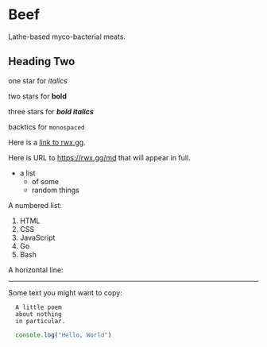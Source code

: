 # Beef
Lathe-based myco-bacterial meats. 

  
## Heading Two
  
   one star for *italics*
  
   two stars for **bold**
  
   three stars for ***bold italics***
  
   backtics for `monospaced`
 
 Here is a [link to rwx.gg](https://rwx.gg).

Here is URL to <https://rwx.gg/md> that will appear in full.
 
* a list
   * of some
   * random things 

A numbered list:

1. HTML 
  1. CSS
  1. JavaScript
  1. Go
  1. Bash

A horizontal line:

----

Some text you might want to copy:

```
  A little poem  
  about nothing
  in particular.
```

```js
  console.log("Hello, World")
```
